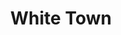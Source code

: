 ---
title: "White Town"
summary: "Stage name of British-Indian singer and musician , best known for his 1997 hit song ."
slug: "white-town"
image: "white-town.jpg"
apple_music_artist_url: "https://music.apple.com/gb/artist/white-town/2398879"
wikipedia_url: "none"
---